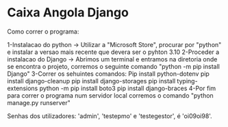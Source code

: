 # Caixa Angola Django


Como correr o programa:

1-Instalacao do python -> Utilizar a "Microsoft Store", procurar por "python" e instalar a versao mais recente que devera ser o pyhton 3.10
2-Proceder a instalacao do Django -> Abrimos um terminal e entramos na diretoria onde se encontra o projeto, corremos o seguinte comando "python -m pip install Django"
3-Correr os sehuintes comandos:
Pip install python-dotenv
pip install django-cleanup
pip install django-storages
pip install typing-extensions
python -m pip install boto3
pip install django-braces
4-Por fim para correr o programa num servidor local corremos o comando "python manage.py runserver"

Senhas dos utilizadores: 'admin', 'testepmo' e 'testegestor', é 'oi09oi98'. 

